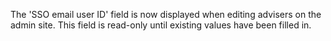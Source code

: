 The 'SSO email user ID' field is now displayed when editing advisers on the admin site. This field is read-only until existing values have been filled in.
